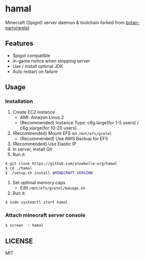 # hamal

Minecraft (Spigot) server daemon &amp; toolchain forked from [botan-party/gretel](https://github.com/botan-party/gretel)

## Features

- Spigot compatible
- In-game notice when stopping server
- Use / install optimal JDK
- Auto restart on failure

## Usage

### Installation

1. Create EC2 instance
    - AMI: Amazon Linux 2
    - (Recommended) Instance Type: c6g.large(for 1-5 users) / c6g.xlarge(for 10-20 users)
1. (Recommended) Mount EFS on `/mnt/efs/gretel`
    - (Recommended) Use AWS Backup for EFS
1. (Recommended) Use Elastic IP
1. In server, install Git
1. Run it:

```bash
$ git clone https://github.com/snowbelle-org/hamal
$ cd ./hamal
$ ./setup.sh install $MINECRAFT_VERSION
```

1. Set optimal memory caps
    - Edit `/mnt/efs/gretel/manage.sh`
1. Run it:

```bash
$ sudo systemctl start hamal
```

### Attach minecraft server console

```bash
$ screen -r hamal
```

## LICENSE

MIT
